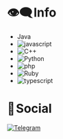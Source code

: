 # 👁️‍🗨️ Info

- Java
- ![javascript](https://img.shields.io/badge/javascript-2CA5E0?style-for-the-badge&logo=javascript&logoColor=yellow)
- ![C++](https://img.shields.io/badge/c++-2CA5E0?style-for-the-badge&logo=c++&logoColor=blue)
- ![Python](https://img.shields.io/badge/Python-2CA5E0?style-for-the-badge&logo=python&logoColor=yellow)
- ![php](https://img.shields.io/badge/php-2CA5E0?style-for-the-badge&logo=php&logoColor=green)
- ![Ruby](https://img.shields.io/badge/ruby-2CA5E0?style-for-the-badge&logo=ruby&logoColor=purple)
- ![typescript](https://img.shields.io/badge/typescript-2CA5E0?style-for-the-badge&logo=typescript&logoColor=orange)

# 📂 Social

[![Telegram](https://img.shields.io/badge/Telegram-2CA5E0?style=for-the-badge&logo=telegram&logoColor=white)](https://t.me/bigyugi)

